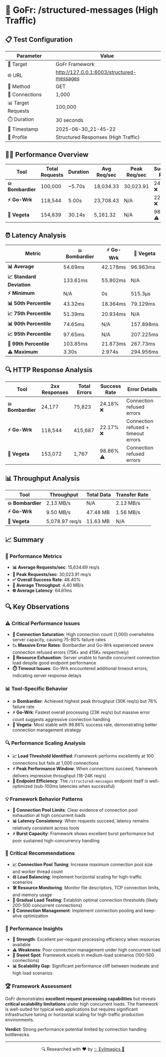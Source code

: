 # 🚀 GoFr: /structured-messages (High Traffic)

## 📋 Test Configuration
| Parameter | Value |
|-----------|-------|
| 🎯 Target | GoFr Framework |
| 🌐 URL | http://127.0.0.1:6003/structured-messages |
| 📡 Method | GET |
| 🔗 Connections | 1,000 |
| 📊 Target Requests | 100,000 |
| ⏱️ Duration | 30 seconds |
| 📅 Timestamp | 2025-06-30_21-45-22 |
| 🎯 Profile | Structured Responses (High Traffic) |

## 🏃‍♂️ Performance Overview
| Tool | Total Requests | Duration | Avg Req/sec | Peak Req/sec | Success Rate |
|------|----------------|----------|-------------|--------------|--------------|
| **💥 Bombardier** | 100,000 | ~5.70s | 18,034.33 | 30,023.91 | 24.18% ❌ |
| **⚡ Go-Wrk** | 118,544 | 5.00s | 23,708.43 | N/A | 22.17% ❌ |
| **🌿 Vegeta** | 154,839 | 30.14s | 5,161.32 | N/A | 98.86% ⚠️ |

## ⏰ Latency Analysis
| Metric | 💥 Bombardier | ⚡ Go-Wrk | 🌿 Vegeta |
|--------|------------|---------|---------|
| **📊 Average** | 54.69ms | 42.178ms | 96.963ms |
| **📈 Standard Deviation** | 133.61ms | 55.802ms | N/A |
| **⚡ Minimum** | N/A | 0s | 515.3µs |
| **📊 50th Percentile** | 43.32ms | 18.364ms | 79.129ms |
| **📈 75th Percentile** | 51.39ms | 20.934ms | N/A |
| **📊 90th Percentile** | 74.65ms | N/A | 157.898ms |
| **📈 95th Percentile** | 97.65ms | N/A | 207.225ms |
| **🔺 99th Percentile** | 103.85ms | 21.873ms | 267.73ms |
| **⚠️ Maximum** | 3.30s | 2.974s | 294.956ms |

## 🔍 HTTP Response Analysis
| Tool | 2xx Responses | Total Errors | Success Rate | Error Details |
|------|---------------|--------------|--------------|---------------|
| **💥 Bombardier** | 24,177 | 75,823 | 24.18% ❌ | Connection refused errors |
| **⚡ Go-Wrk** | 118,544 | 415,687 | 22.17% ❌ | Connection refused + timeout errors |
| **🌿 Vegeta** | 153,072 | 1,767 | 98.86% ⚠️ | Connection refused errors |

## 📊 Throughput Analysis
| Tool | Throughput | Total Data | Transfer Rate |
|------|------------|------------|---------------|
| **💥 Bombardier** | 2.13 MB/s | N/A | 2.13 MB/s |
| **⚡ Go-Wrk** | 9.50 MB/s | 47.48 MB | 1.56 MB/s |
| **🌿 Vegeta** | 5,078.97 req/s | 11.63 MB | N/A |

## 📈 Summary
### 🎯 Performance Metrics
- **📊 Average Requests/sec**: 15,634.69 req/s
- **🚀 Peak Requests/sec**: 30,023.91 req/s
- **✅ Overall Success Rate**: 48.40%
- **💨 Average Throughput**: 4.40 MB/s
- **🌐 Average Latency**: 64.61ms

## 🔍 Key Observations

### ⚠️ Critical Performance Issues
- **🚨 Connection Saturation**: High connection count (1,000) overwhelms server capacity, causing 75-80% failure rates
- **📉 Massive Error Rates**: Bombardier and Go-Wrk experienced severe connection refused errors (75K+ and 415K+ respectively)
- **🔄 Resource Exhaustion**: Server unable to handle concurrent connection load despite good endpoint performance
- **⏱️ Timeout Issues**: Go-Wrk encountered additional timeout errors, indicating server response delays

### 📊 Tool-Specific Behavior
- **💥 Bombardier**: Achieved highest peak throughput (30K req/s) but 76% failure rate
- **⚡ Go-Wrk**: Fastest overall processing (23K req/s) but massive error count suggests aggressive connection handling
- **🌿 Vegeta**: Most stable with 98.86% success rate, demonstrating better connection management strategy

### 🔍 Performance Scaling Analysis
- **📈 Load Threshold Identified**: Framework performs excellently at 100 connections but fails at 1,000 connections
- **⚡ Peak Performance Window**: When connections succeed, framework delivers impressive throughput (18-24K req/s)
- **🎯 Endpoint Efficiency**: The `/structured-messages` endpoint itself is well-optimized (sub-100ms latencies when successful)

### 💡 Framework Behavior Patterns
- **🔄 Connection Pool Limits**: Clear evidence of connection pool exhaustion at high concurrent loads
- **📊 Latency Consistency**: When requests succeed, latency remains relatively consistent across tools
- **⚡ Burst Capacity**: Framework shows excellent burst performance but poor sustained high-concurrency handling

### 🔧 Critical Recommendations
- **📈 Connection Pool Tuning**: Increase maximum connection pool size and worker thread count
- **⚖️ Load Balancing**: Implement horizontal scaling for high-traffic scenarios
- **🛠️ Resource Monitoring**: Monitor file descriptors, TCP connection limits, and memory usage
- **🎯 Gradual Load Testing**: Establish optimal connection thresholds (likely 200-500 concurrent connections)
- **🔄 Connection Management**: Implement connection pooling and keep-alive optimization

### 🚀 Performance Insights
- **💪 Strength**: Excellent per-request processing efficiency when resources available
- **⚠️ Weakness**: Poor connection management under high concurrent load
- **🎯 Sweet Spot**: Framework excels in medium-load scenarios (100-500 connections)
- **📊 Scalability Gap**: Significant performance cliff between moderate and high load scenarios

### 🏆 Framework Assessment
GoFr demonstrates **excellent request processing capabilities** but reveals **critical scalability limitations** under high concurrent loads. The framework is well-suited for typical web applications but requires significant infrastructure tuning or horizontal scaling for high-traffic production environments.

**Verdict**: Strong performance potential limited by connection handling bottlenecks.

---
<div align="center">
🔍 Researched with ❤️ by <span><a href="https://github.com/evilmagics">✨ Evilmagics 🌟</a></span>
</div>